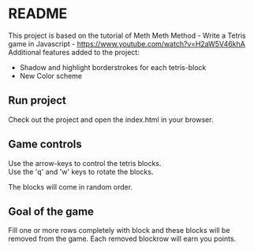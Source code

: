 # README
This project is based on the tutorial of Meth Meth Method - Write a Tetris game in Javascript - https://www.youtube.com/watch?v=H2aW5V46khA  
Additional features added to the project:
* Shadow and highlight borderstrokes for each tetris-block
* New Color scheme

## Run project
Check out the project and open the index.html in your browser.

## Game controls
Use the arrow-keys to control the tetris blocks.  
Use the 'q' and 'w' keys to rotate the blocks.  

The blocks will come in random order.

## Goal of the game
Fill one or more rows completely with block and these blocks will be removed from the game. Each removed blockrow will earn you points.